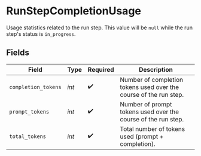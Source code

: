 # RunStepCompletionUsage

Usage statistics related to the run step. This value will be `null` while the run step's status is `in_progress`.


## Fields

| Field                                                             | Type                                                              | Required                                                          | Description                                                       |
| ----------------------------------------------------------------- | ----------------------------------------------------------------- | ----------------------------------------------------------------- | ----------------------------------------------------------------- |
| `completion_tokens`                                               | *int*                                                             | :heavy_check_mark:                                                | Number of completion tokens used over the course of the run step. |
| `prompt_tokens`                                                   | *int*                                                             | :heavy_check_mark:                                                | Number of prompt tokens used over the course of the run step.     |
| `total_tokens`                                                    | *int*                                                             | :heavy_check_mark:                                                | Total number of tokens used (prompt + completion).                |
